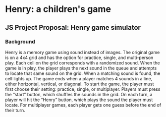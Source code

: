 # Henry: a children's game
## JS Project Proposal: Henry game simulator
### Background
Henry is a memory game using sound instead of images. The original game is on a 4x4 grid and has the option for practice, single, and multi-person play. Each cell on the grid corresponds with a randomized sound. When the game is in play, the player plays the next sound in the queue and attempts to locate that same sound on the grid. When a matching sound is found, the cell lights up. The game ends when a player matches 4 sounds in a line, either horizontal, vertical, or diagonal.
To start the game, the player must first choose their setting: practice, single, or multiplayer. Players must press the “start” button, which shuffles the sounds in the grid. On each turn, a player will hit the “Henry” button, which plays the sound the player must locate. For multiplayer games, each player gets one guess before the end of their turn. 


